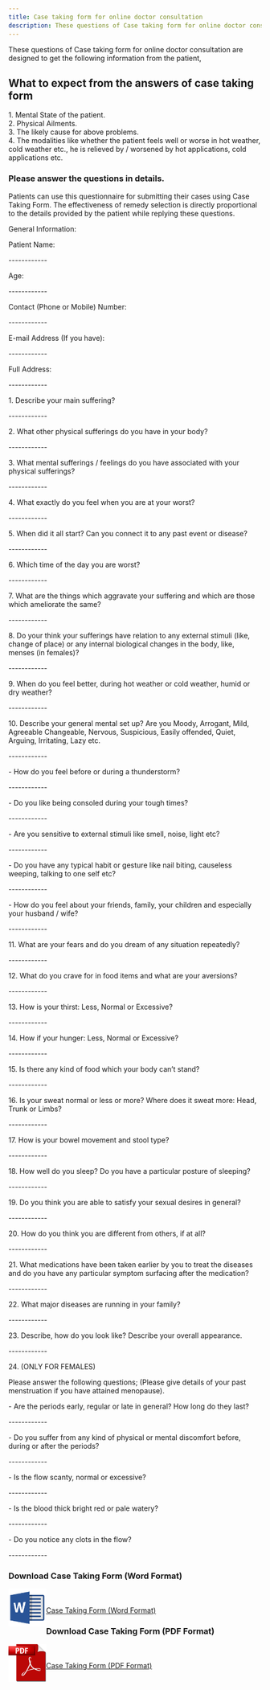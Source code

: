```yaml
---
title: Case taking form for online doctor consultation
description: These questions of Case taking form for online doctor consultation are designed to get the following information from the patient
---
```

<p>These questions of Case taking form for online doctor consultation are designed to get the following information from the patient,</p>

<h2>What to expect from the answers of case taking form</h2>

<p>
1. Mental State of the patient.<br />
2. Physical Ailments.<br />
3. The likely cause for above problems.<br />
4. The modalities like whether the patient feels well or worse in hot weather, cold weather etc., he is relieved by / worsened by hot applications, cold applications etc.</p>

<h3>Please answer the questions in details.</h3>

<p>Patients can use this questionnaire for submitting their cases using Case Taking Form. The effectiveness of remedy selection is directly proportional to the details provided by the patient while replying these questions.</p>
<p>General Information:</p>
<p>Patient Name:</p>
<p>------------</p>
<p>Age:</p>
<p>------------</p>
<p>Contact (Phone or Mobile) Number:</p>
<p>------------</p>
<p>E-mail Address (If you have):</p>
<p>------------</p>
<p>Full Address:</p>
<p>------------</p>
<p>1. Describe your main suffering?</p>
<p>------------</p>
<p>2. What other physical sufferings do you have in your body?</p>
<p>------------</p>
<p>3. What mental sufferings / feelings do you have associated with your physical sufferings?</p>
<p>------------</p>
<p>4. What exactly do you feel when you are at your worst?</p>
<p>------------</p>
<p>5. When did it all start? Can you connect it to any past event or disease?</p>
<p>------------</p>
<p>6. Which time of the day you are worst?</p>
<p>------------</p>
<p>7. What are the things which aggravate your suffering and which are those which ameliorate the same?</p>
<p>------------</p>
<p>8. Do your think your sufferings have relation to any external stimuli (like, change of place) or any internal biological changes in the body, like, menses (in females)?</p>
<p>------------</p>
<p>9. When do you feel better, during hot weather or cold weather, humid or dry weather?</p>
<p>------------</p>
<p>10. Describe your general mental set up? Are you Moody, Arrogant, Mild, Agreeable Changeable, Nervous, Suspicious, Easily offended, Quiet, Arguing, Irritating, Lazy etc.</p>
<p>------------</p>
<p>- How do you feel before or during a thunderstorm?</p>
<p>------------</p>
<p>- Do you like being consoled during your tough times?</p>
<p>------------</p>
<p>- Are you sensitive to external stimuli like smell, noise, light etc?</p>
<p>------------</p>
<p>- Do you have any typical habit or gesture like nail biting, causeless weeping, talking to one self etc?</p>
<p>------------</p>
<p>- How do you feel about your friends, family, your children and especially your husband / wife?</p>
<p>------------</p>
<p>11. What are your fears and do you dream of any situation repeatedly?</p>
<p>------------</p>
<p>12. What do you crave for in food items and what are your aversions?</p>
<p>------------</p>
<p>13. How is your thirst: Less, Normal or Excessive?</p>
<p>------------</p>
<p>14. How if your hunger: Less, Normal or Excessive?</p>
<p>------------</p>
<p>15. Is there any kind of food which your body can’t stand?</p>
<p>------------</p>
<p>16. Is your sweat normal or less or more? Where does it sweat more: Head, Trunk or Limbs?</p>
<p>------------</p>
<p>17. How is your bowel movement and stool type?</p>
<p>------------</p>
<p>18. How well do you sleep? Do you have a particular posture of sleeping?</p>
<p>------------</p>
<p>19. Do you think you are able to satisfy your sexual desires in general?</p>
<p>------------</p>
<p>20. How do you think you are different from others, if at all?</p>
<p>------------</p>
<p>21. What medications have been taken earlier by you to treat the diseases and do you have any particular symptom surfacing after the medication?</p>
<p>------------</p>
<p>22. What major diseases are running in your family?</p>
<p>------------</p>
<p>23. Describe, how do you look like? Describe your overall appearance.</p>
<p>------------</p>
<p>24. (ONLY FOR FEMALES)</p>
<p>Please answer the following questions; (Please give details of your past menstruation if you have attained menopause).</p>
<p>- Are the periods early, regular or late in general? How long do they last?</p>
<p>------------</p>
<p>- Do you suffer from any kind of physical or mental discomfort before, during or after the periods?</p>
<p>------------</p>
<p>- Is the flow scanty, normal or excessive?</p>
<p>------------</p>
<p>- Is the blood thick bright red or pale watery?</p>
<p>------------</p>
<p>- Do you notice any clots in the flow?</p>
<p>------------</p>
<h3>Download Case Taking Form (Word Format)</h3>
<p><a href="/assets/files/Case-Taking-Form-En.doc" target="_blank"><img align="left" src="/assets/images/Microsoft-Word-2013-icon.png" alt="Word Icon" width="75px" height="75px" /><br><br> Case Taking Form (Word Format)</a></p>
<h3>Download Case Taking Form (PDF Format)</h3>
<p><a href="/assets/files/Case-Taking-Form-En.pdf" target="_blank"><img align="left" src="/assets/images/PDF.png" alt="PDF Icon" width="75px" height="75px" /><br><br> Case Taking Form (PDF Format)</a></p>
